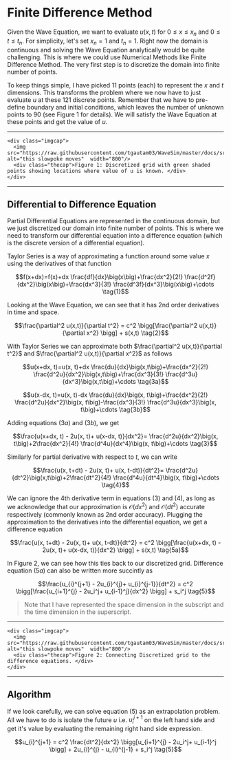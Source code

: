# Finite Difference Method
Given the Wave Equation, we want to evaluate $u(x,t)$ for $0 \le x \le x_n$ and $0 \le t \le t_n$. For simplicity, let's set $x_n=1$ and $t_n=1$. Right now the domain is continuous and solving the Wave Equation analytically would be quite challenging. This is where we could use Numerical Methods like Finite Difference Method. The very first step is to discretize the domain into finite number of points. 

To keep things simple, I have picked 11 points (each) to represent the $x$ and $t$ dimensions. This transforms the problem where we now have to just evaluate $u$ at these 121 discrete points. Remember that we have to pre-define boundary and initial conditions, which leaves the number of unknown points to 90 (see Figure 1 for details). We will satisfy the Wave Equation at these points and get the value of $u$.

---
```@raw html
<div class="imgcap">
  <img src="https://raw.githubusercontent.com/tgautam03/WaveSim/master/docs/src/img/1d_wave/grid.png" alt="this slowpoke moves"  width="800"/>
  <div class="thecap">Figure 1: Discretized grid with green shaded points showing locations where value of u is known. </div>
</div>
```
---

## Differential to Difference Equation
Partial Differential Equations are represented in the continuous domain, but we just discretized our domain into finite number of points. This is where we need to transform our differential equation into a difference equation (which is the discrete version of a differential equation). 

Taylor Series is a way of approximating a function around some value $x$ using the derivatives of that function 

$$f(x+dx)=f(x)+dx \frac{df}{dx}\big(x\big)+\frac{dx^2}{2!} \frac{d^2f}{dx^2}\big(x\big)+\frac{dx^3}{3!} \frac{d^3f}{dx^3}\big(x\big)+\cdots \tag{1}$$

Looking at the Wave Equation, we can see that it has 2nd order derivatives in time and space.

$$\frac{\partial^2 u(x,t)}{\partial t^2} = c^2 \bigg[\frac{\partial^2 u(x,t)}{\partial x^2} \bigg] + s(x,t) \tag{2}$$

With Taylor Series we can approximate both $\frac{\partial^2 u(x,t)}{\partial t^2}$ and $\frac{\partial^2 u(x,t)}{\partial x^2}$ as follows

$$u(x+dx, t)=u(x, t)+dx \frac{du}{dx}\big(x,t\big)+\frac{dx^2}{2!} \frac{d^2u}{dx^2}\big(x,t\big)+\frac{dx^3}{3!} \frac{d^3u}{dx^3}\big(x,t\big)+\cdots \tag{3a}$$

$$u(x-dx, t)=u(x, t)-dx \frac{du}{dx}\big(x, t\big)+\frac{dx^2}{2!} \frac{d^2u}{dx^2}\big(x, t\big)-\frac{dx^3}{3!} \frac{d^3u}{dx^3}\big(x, t\big)+\cdots \tag{3b}$$

Adding equations $(3a)$ and $(3b)$, we get

$$\frac{u(x+dx, t) - 2u(x, t)+ u(x-dx, t)}{dx^2}= \frac{d^2u}{dx^2}\big(x, t\big)+2\frac{dx^2}{4!} \frac{d^4u}{dx^4}\big(x, t\big)+\cdots \tag{3}$$

Similarly for partial derivative with respect to $t$, we can write

$$\frac{u(x, t+dt) - 2u(x, t)+ u(x, t-dt)}{dt^2}= \frac{d^2u}{dt^2}\big(x,t\big)+2\frac{dt^2}{4!} \frac{d^4u}{dt^4}\big(x, t\big)+\cdots \tag{4}$$

We can ignore the 4th derivative term in equations $(3)$ and $(4)$, as long as we acknowledge that our approximation is $\mathcal{O}(dx^2)$ and $\mathcal{O}(dt^2)$ accurate respectively (commonly known as 2nd order accuracy). Plugging the approximation to the derivatives into the differential equation, we get a difference equation

$$\frac{u(x, t+dt) - 2u(x, t)+ u(x, t-dt)}{dt^2} = c^2 \bigg[\frac{u(x+dx, t) - 2u(x, t)+ u(x-dx, t)}{dx^2} \bigg] + s(x,t) \tag{5a}$$

In Figure 2, we can see how this ties back to our discretized grid. Difference equation $(5a)$ can also be written more succintly as

$$\frac{u_{i}^{j+1} - 2u_{i}^{j}+ u_{i}^{j-1}}{dt^2} = c^2 \bigg[\frac{u_{i+1}^{j} - 2u_i^j+ u_{i-1}^j}{dx^2} \bigg] + s_i^j \tag{5}$$

> Note that I have represented the space dimension in the subscript and the time dimension in the superscript.

---
```@raw html
<div class="imgcap">
  <img src="https://raw.githubusercontent.com/tgautam03/WaveSim/master/docs/src/img/1d_wave/Difference_eq_pt.png" alt="this slowpoke moves"  width="800"/>
  <div class="thecap">Figure 2: Connecting Discretized grid to the difference equations. </div>
</div>
```
---

## Algorithm
If we look carefully, we can solve equation $(5)$ as an extrapolation problem. All we have to do is isolate the future $u$ i.e. $u_i^{j+1}$ on the left hand side and get it's value by evaluating the remaining right hand side expression.

$$u_{i}^{j+1} = c^2 \frac{dt^2}{dx^2} \bigg[u_{i+1}^{j} - 2u_i^j+ u_{i-1}^j \bigg] + 2u_{i}^{j} - u_{i}^{j-1} + s_i^j \tag{5}$$